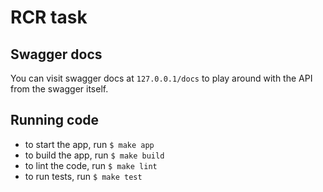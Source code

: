 # RCR task

## Swagger docs
You can visit swagger docs at `127.0.0.1/docs` to play around with the API from the swagger itself.

## Running code
- to start the app, run `$ make app`
- to build the app, run `$ make build`
- to lint the code, run `$ make lint`
- to run tests, run `$ make test`
